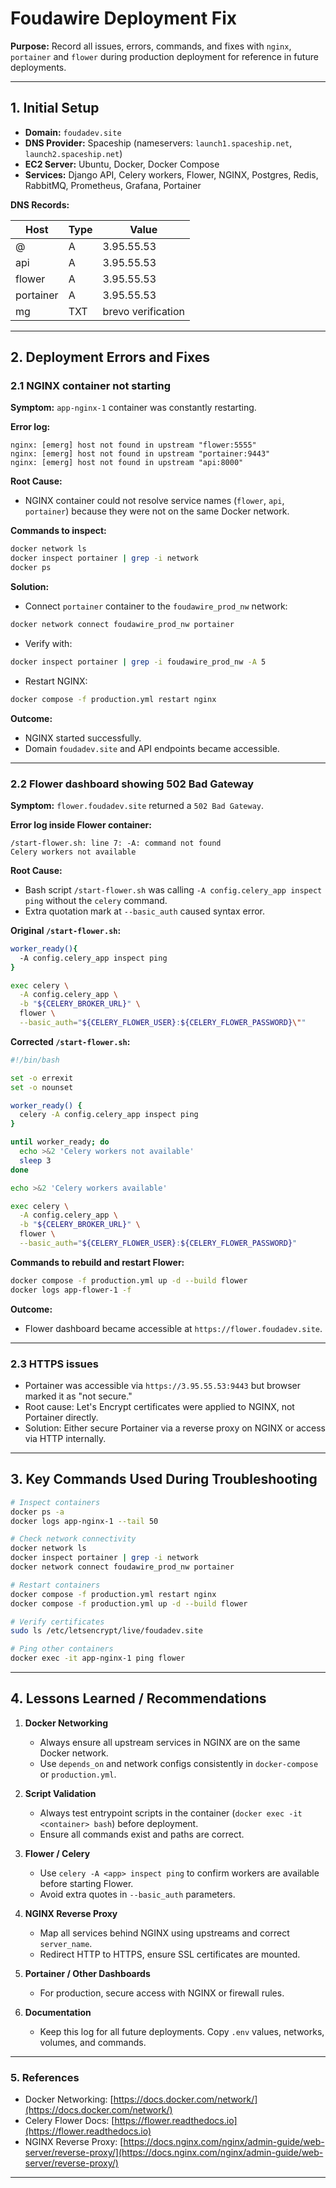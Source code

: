 # **Foudawire Deployment Fix**

**Purpose:** Record all issues, errors, commands, and fixes with `nginx`, `portainer` and `flower` during production deployment for reference in future deployments.

---

## **1. Initial Setup**

* **Domain:** `foudadev.site`
* **DNS Provider:** Spaceship (nameservers: `launch1.spaceship.net`, `launch2.spaceship.net`)
* **EC2 Server:** Ubuntu, Docker, Docker Compose
* **Services:** Django API, Celery workers, Flower, NGINX, Postgres, Redis, RabbitMQ, Prometheus, Grafana, Portainer

**DNS Records:**

| Host      | Type | Value              |
| --------- | ---- | ------------------ |
| @         | A    | 3.95.55.53         |
| api       | A    | 3.95.55.53         |
| flower    | A    | 3.95.55.53         |
| portainer | A    | 3.95.55.53         |
| mg        | TXT  | brevo verification |

---

## **2. Deployment Errors and Fixes**

### **2.1 NGINX container not starting**

**Symptom:**
`app-nginx-1` container was constantly restarting.

**Error log:**

```
nginx: [emerg] host not found in upstream "flower:5555"
nginx: [emerg] host not found in upstream "portainer:9443"
nginx: [emerg] host not found in upstream "api:8000"
```

**Root Cause:**

* NGINX container could not resolve service names (`flower`, `api`, `portainer`) because they were not on the same Docker network.

**Commands to inspect:**

```bash
docker network ls
docker inspect portainer | grep -i network
docker ps
```

**Solution:**

* Connect `portainer` container to the `foudawire_prod_nw` network:

```bash
docker network connect foudawire_prod_nw portainer
```

* Verify with:

```bash
docker inspect portainer | grep -i foudawire_prod_nw -A 5
```

* Restart NGINX:

```bash
docker compose -f production.yml restart nginx
```

**Outcome:**

* NGINX started successfully.
* Domain `foudadev.site` and API endpoints became accessible.

---

### **2.2 Flower dashboard showing 502 Bad Gateway**

**Symptom:**
`flower.foudadev.site` returned a `502 Bad Gateway`.

**Error log inside Flower container:**

```
/start-flower.sh: line 7: -A: command not found
Celery workers not available
```

**Root Cause:**

* Bash script `/start-flower.sh` was calling `-A config.celery_app inspect ping` without the `celery` command.
* Extra quotation mark at `--basic_auth` caused syntax error.

**Original `/start-flower.sh`:**

```bash
worker_ready(){
  -A config.celery_app inspect ping
}

exec celery \
  -A config.celery_app \
  -b "${CELERY_BROKER_URL}" \
  flower \
  --basic_auth="${CELERY_FLOWER_USER}:${CELERY_FLOWER_PASSWORD}\""
```

**Corrected `/start-flower.sh`:**

```bash
#!/bin/bash

set -o errexit
set -o nounset

worker_ready() {
  celery -A config.celery_app inspect ping
}

until worker_ready; do
  echo >&2 'Celery workers not available'
  sleep 3
done

echo >&2 'Celery workers available'

exec celery \
  -A config.celery_app \
  -b "${CELERY_BROKER_URL}" \
  flower \
  --basic_auth="${CELERY_FLOWER_USER}:${CELERY_FLOWER_PASSWORD}"
```

**Commands to rebuild and restart Flower:**

```bash
docker compose -f production.yml up -d --build flower
docker logs app-flower-1 -f
```

**Outcome:**

* Flower dashboard became accessible at `https://flower.foudadev.site`.

---

### **2.3 HTTPS issues**

* Portainer was accessible via `https://3.95.55.53:9443` but browser marked it as "not secure."
* Root cause: Let's Encrypt certificates were applied to NGINX, not Portainer directly.
* Solution: Either secure Portainer via a reverse proxy on NGINX or access via HTTP internally.

---

## **3. Key Commands Used During Troubleshooting**

```bash
# Inspect containers
docker ps -a
docker logs app-nginx-1 --tail 50

# Check network connectivity
docker network ls
docker inspect portainer | grep -i network
docker network connect foudawire_prod_nw portainer

# Restart containers
docker compose -f production.yml restart nginx
docker compose -f production.yml up -d --build flower

# Verify certificates
sudo ls /etc/letsencrypt/live/foudadev.site

# Ping other containers
docker exec -it app-nginx-1 ping flower
```

---

## **4. Lessons Learned / Recommendations**

1. **Docker Networking**

   * Always ensure all upstream services in NGINX are on the same Docker network.
   * Use `depends_on` and network configs consistently in `docker-compose` or `production.yml`.

2. **Script Validation**

   * Always test entrypoint scripts in the container (`docker exec -it <container> bash`) before deployment.
   * Ensure all commands exist and paths are correct.

3. **Flower / Celery**

   * Use `celery -A <app> inspect ping` to confirm workers are available before starting Flower.
   * Avoid extra quotes in `--basic_auth` parameters.

4. **NGINX Reverse Proxy**

   * Map all services behind NGINX using upstreams and correct `server_name`.
   * Redirect HTTP to HTTPS, ensure SSL certificates are mounted.

5. **Portainer / Other Dashboards**

   * For production, secure access with NGINX or firewall rules.

6. **Documentation**

   * Keep this log for all future deployments. Copy `.env` values, networks, volumes, and commands.

---

### **5. References**

* Docker Networking: [https://docs.docker.com/network/](https://docs.docker.com/network/)
* Celery Flower Docs: [https://flower.readthedocs.io](https://flower.readthedocs.io)
* NGINX Reverse Proxy: [https://docs.nginx.com/nginx/admin-guide/web-server/reverse-proxy/](https://docs.nginx.com/nginx/admin-guide/web-server/reverse-proxy/)

---

